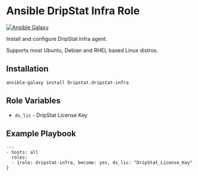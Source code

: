 # Ansible DripStat Infra Role

[![Ansible Galaxy](https://img.shields.io/badge/galaxy-Dripstat.dripstat--infra-blue.svg)](https://galaxy.ansible.com/Dripstat/dripstat-infra/)

Install and configure DripStat Infra agent.

Supports most Ubuntu, Debian and RHEL based Linux distros.

## Installation

```
ansible-galaxy install Dripstat.dripstat-infra
```

## Role Variables

- `ds_lic` - DripStat License Key


## Example Playbook

```
---
- hosts: all
  roles:
  - {role: dripstat-infra, become: yes, ds_lic: "DripStat_License_Key" }
```
